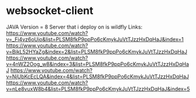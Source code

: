 # websocket-client
JAVA Version = 8
Server that i deploy on is wildfly
Links:
https://www.youtube.com/watch?v=_Fi4vz6oUio&list=PLSM8fkP9ppPo6cKmykJuVtTJzzHxDqHaJ&index=1
  https://www.youtube.com/watch?v=BikL52HYaZg&index=2&list=PLSM8fkP9ppPo6cKmykJuVtTJzzHxDqHaJ
https://www.youtube.com/watch?v=4nWZ2Oog_w8&index=3&list=PLSM8fkP9ppPo6cKmykJuVtTJzzHxDqHaJ
https://www.youtube.com/watch?v=NjUbKcEcLQA&index=4&list=PLSM8fkP9ppPo6cKmykJuVtTJzzHxDqHaJ
https://www.youtube.com/watch?v=nLe8vuxW8b4&list=PLSM8fkP9ppPo6cKmykJuVtTJzzHxDqHaJ&index=5
